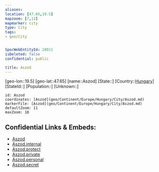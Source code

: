 ```yaml
---
aliases: 
location: [47.65,19.5]
mapzoom: [7,12] 
mapmarker: city 
type: City
tags:
- geo/City


SpocWebEntityId: 28911
isDeleted: false
confidential: public

title: Aszod
---
```

[geo-lon::19.5]
[geo-lat::47.65]
[name::Aszod]
[State::]
[Country::[Hungary](geo/Continent/Europe/Hungary.md)]
[StateId::]
[Population::]
[Unknown::]


```leaflet
id: Aszod
coordinates: [Aszod](geo/Continent/Europe/Hungary/City/Aszod.md)
markerFile: [Aszod](geo/Continent/Europe/Hungary/City/Aszod.md)
defaultZoom: 11 
maxZoom: 18
```


## Confidential Links & Embeds: 
- [Aszod](../../../../../../_public/geo/Continent/Europe/Hungary/City/Aszod.md) 
- [Aszod.internal](../../../../../../_internal/geo/Continent/Europe/Hungary/City/Aszod.internal.md) 
- [Aszod.protect](../../../../../../_protect/geo/Continent/Europe/Hungary/City/Aszod.protect.md) 
- [Aszod.private](../../../../../../_private/geo/Continent/Europe/Hungary/City/Aszod.private.md) 
- [Aszod.personal](../../../../../../_personal/geo/Continent/Europe/Hungary/City/Aszod.personal.md) 
- [Aszod.secret](../../../../../../_secret/geo/Continent/Europe/Hungary/City/Aszod.secret.md) 
